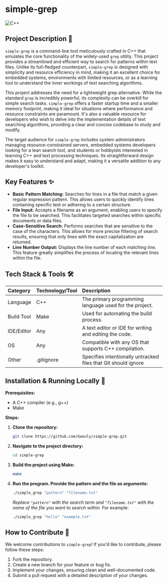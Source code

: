 # simple-grep

![C++](https://img.shields.io/badge/C%2B%2B-blue)

## Project Description 📝

`simple-grep` is a command-line tool meticulously crafted in C++ that emulates the core functionality of the widely-used `grep` utility. This project provides a streamlined and efficient way to search for patterns within text files. Unlike its full-fledged counterpart, `simple-grep` is designed with simplicity and resource efficiency in mind, making it an excellent choice for embedded systems, environments with limited resources, or as a learning tool to understand the inner workings of text searching algorithms.

This project addresses the need for a lightweight grep alternative. While the standard `grep` is incredibly powerful, its complexity can be overkill for simple search tasks. `simple-grep` offers a faster startup time and a smaller memory footprint, making it ideal for situations where performance and resource constraints are paramount. It's also a valuable resource for developers who wish to delve into the implementation details of text searching algorithms, providing a clear and concise codebase to study and modify.

The target audience for `simple-grep` includes system administrators managing resource-constrained servers, embedded systems developers looking for a lean search tool, and students or hobbyists interested in learning C++ and text processing techniques. Its straightforward design makes it easy to understand and adapt, making it a versatile addition to any developer's toolkit.

## Key Features ✨

*   **Basic Pattern Matching:** Searches for lines in a file that match a given regular expression pattern. This allows users to quickly identify lines containing specific text or adhering to a certain structure.
*   **File Input:** Accepts a filename as an argument, enabling users to specify the file to be searched. This facilitates targeted searches within specific documents or data files.
*   **Case-Sensitive Search:** Performs searches that are sensitive to the case of the characters. This allows for more precise filtering of search results, ensuring that only lines with the exact capitalization are returned.
*   **Line Number Output:** Displays the line number of each matching line. This feature greatly simplifies the process of locating the relevant lines within the file.

## Tech Stack & Tools 🛠️

| Category   | Technology/Tool | Description                                              |
| :--------- | :-------------- | :------------------------------------------------------- |
| Language   | C++             | The primary programming language used for the project.   |
| Build Tool | Make            | Used for automating the build process.                   |
| IDE/Editor | Any             | A text editor or IDE for writing and editing the code.  |
| OS         | Any             | Compatible with any OS that supports C++ compilation.   |
| Other      | .gitignore      | Specifies intentionally untracked files that Git should ignore|

## Installation & Running Locally 🚀

**Prerequisites:**

*   A C++ compiler (e.g., g++)
*   Make

**Steps:**

1.  **Clone the repository:**

    ```bash
    git clone https://github.com/Gaeuly/simple-grep.git
    ```

2.  **Navigate to the project directory:**

    ```bash
    cd simple-grep
    ```

3.  **Build the project using Make:**

    ```bash
    make
    ```

4.  **Run the program. Provide the pattern and the file as arguments:**

    ```bash
    ./simple_grep "pattern" "filename.txt"
    ```

    *Replace `"pattern"` with the search term and `"filename.txt"` with the name of the file you want to search within.* For example:
    ```bash
    ./simple_grep "hello" "example.txt"
    ```

## How to Contribute 🤝

We welcome contributions to `simple-grep`! If you'd like to contribute, please follow these steps:

1.  Fork the repository.
2.  Create a new branch for your feature or bug fix.
3.  Implement your changes, ensuring clean and well-documented code.
4.  Submit a pull request with a detailed description of your changes.
